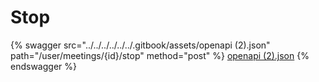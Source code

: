 # Stop

{% swagger src="../../../../../../.gitbook/assets/openapi (2).json" path="/user/meetings/{id}/stop" method="post" %}
[openapi (2).json](<../../../../../../.gitbook/assets/openapi (2).json>)
{% endswagger %}
